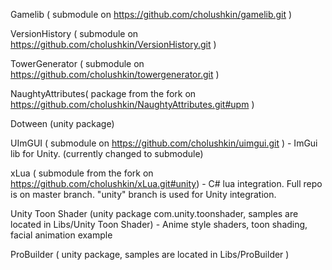 Gamelib ( submodule on https://github.com/cholushkin/gamelib.git ) 

VersionHistory ( submodule on https://github.com/cholushkin/VersionHistory.git )

TowerGenerator ( submodule on https://github.com/cholushkin/towergenerator.git )

NaughtyAttributes( package from the fork on https://github.com/cholushkin/NaughtyAttributes.git#upm )

Dotween (unity package)

UImGUI ( submodule on https://github.com/cholushkin/uimgui.git ) - ImGui lib for Unity. (currently changed to submodule)

xLua ( submodule from the fork on https://github.com/cholushkin/xLua.git#unity) - C# lua integration. Full repo is on master branch. "unity" branch is used for Unity integration.

Unity Toon Shader (unity package com.unity.toonshader, samples are located in Libs/Unity Toon Shader) - Anime style shaders, toon shading, facial animation example

ProBuilder ( unity package, samples are located in Libs/ProBuilder )

